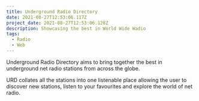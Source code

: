 ```yaml
---
title: Underground Radio Directory
date: 2021-08-27T12:53:06.117Z
project_date: 2021-08-27T12:53:06.128Z
description: Showcasing the best in World Wide Wadio
tags:
  - Radio
  - Web
---
```

Underground Radio Directory aims to bring together the best in underground net radio stations from across the globe.

URD collates all the stations into one listenable place allowing the user to discover new stations, listen to your favourites and explore the world of net radio.